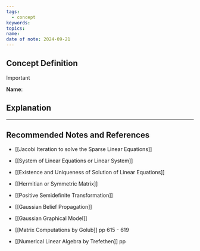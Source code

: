 ```yaml
---
tags:
  - concept
keywords: 
topics: 
name: 
date of note: 2024-09-21
---
```


## Concept Definition

>[!important]
>**Name**: 



## Explanation





-----------
##  Recommended Notes and References

- [[Jacobi Iteration to solve the Sparse Linear Equations]]

- [[System of Linear Equations or Linear System]]
- [[Existence and Uniqueness of Solution of Linear Equations]]
- [[Hermitian or Symmetric Matrix]]
- [[Positive Semidefinite Transformation]]

- [[Gaussian Belief Propagation]]
- [[Gaussian Graphical Model]]


- [[Matrix Computations by Golub]] pp 615 - 619
- [[Numerical Linear Algebra by Trefethen]] pp 
